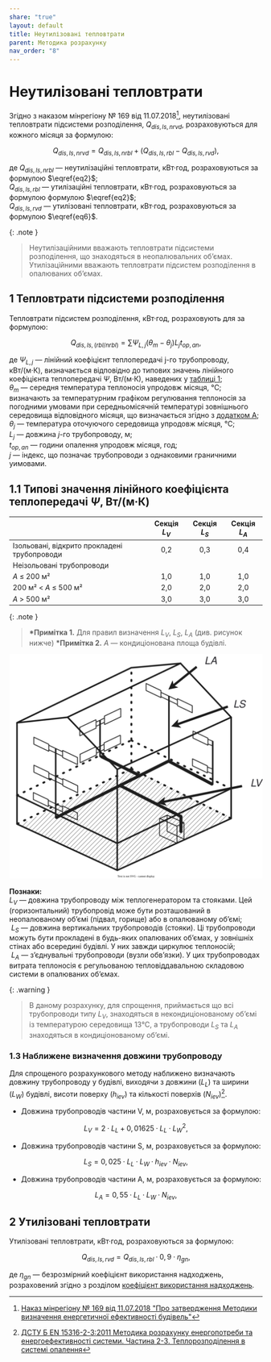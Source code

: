 ```yaml
---
share: "true"
layout: default
title: Неутилізовані тепловтрати
parent: Методика розрахунку
nav_order: "8"
---
```


# Неутилізовані тепловтрати

Згідно з наказом мінрегіону № 169 від 11.07.2018[^1], неутилізовані тепловтрати підсистеми розподілення, $Q_{dis,ls,nrvd}$, розраховуються для кожного місяця за формулою:

$$Q_{dis,ls,nrvd}=Q_{dis,ls,nrbl}+(Q_{dis,ls,rbl}-Q_{dis,ls,rvd}),\tag{1}$$

де $Q_{dis,ls,nrbl}$ — неутилізаційні тепловтрати, кВт·год, розраховуються за формулою $\eqref{eq2}$;  
$Q_{dis,ls,rbl}$ — утилізаційні тепловтрати, кВт·год, розраховуються за формулою формулою $\eqref{eq2}$;  
$Q_{dis,ls,rvd}$ — утилізовані тепловтрати, кВт·год, розраховуються за формулою $\eqref{eq6}$.

{: .note }
> Неутилізаційними вважають тепловтрати підсистеми розподілення, що знаходяться в неопалювальних обʼємах. Утилізаційними вважають тепловтрати підсистем розподілення в опалюваних обʼємах.

## 1 Тепловтрати підсистеми розподілення

Тепловтрати підсистем розподілення, кВт·год, розраховують для за формулою:

$$Q_{dis,ls,(rbl/nrbl)}=\sum \Psi_{L,j}(\theta_m-\theta_j)L_jt_{op,an},\tag{2}\label{eq2}$$

де $\Psi_{L,j}$  — лінійний коефіцієнт теплопередачі j-го трубопроводу, кВт/(м·К), визначається відповідно до типових значень лінійного коефіцієнта теплопередачі $\Psi$, Вт/(м⋅К), наведених у [таблиці 1](unused-heat-losses.md#11-типові-значення-лінійного-коефіцієнта-теплопередачі--psi-втмк);  
$\theta_{m}$ — середня температура теплоносія упродовж місяця, ℃; визначають за температурним графіком регулювання теплоносія за погодними умовами при середньомісячній температурі зовнішнього середовища відповідного місяця, що визначається згідно з [додатком A](../appendixes/appendix-a.md);  
$\theta_{j}$ — температура оточуючого середовища упродовж місяця, ℃;  
$L_j$ — довжина $j$-го трубопроводу, м;  
$t_{op,an}$ — години опалення упродовж місяця, год;  
$j$ — індекс, що позначає трубопроводи з однаковими граничними уимовами.

## 1.1 Типові значення лінійного коефіцієнта теплопередачі $\Psi$, Вт/(м·К)

|  | Секція $L_V$ | Секція $L_S$ | Секція $L_A$ |
| ---- | :--: | :--: | :--: |
| Ізольовані, відкрито прокладені трубопроводи | 0,2 | 0,3 | 0,4 |
| Неізольовані трубопроводи |  |  |  |
| $A$ ≤ 200 м² | 1,0 | 1,0 | 1,0 |
| 200 м² < $A$ ≤ 500 м² | 2,0 | 2,0 | 2,0 |
| $A$ > 500 м² | 3,0 | 3,0 | 3,0 |

{: .note }
> **\*Примітка 1.**  Для правил визначення $L_V$, $L_S$, $L_A$ (див. рисунок нижче)
>**\*Примітка 2.** $A$ — кондиціонована площа будівлі.

![pipe-types.svg](../assets/pipe-types.svg)

**Познаки:**  
$L_V$ — довжина трубопроводу між теплогенератором та стояками. Цей (горизонтальний) трубопровід може бути розташований в неопалюваному об’ємі (підвал, горище) або в опалюваному об’ємі;  
 $L_S$ — довжина вертикальних трубопроводів (стояки). Ці трубопроводи можуть бути прокладені в будь-яких опалюваних об’ємах, у зовнішніх стінах або всередині будівлі. У них завжди циркулює теплоносій;  
 $L_A$ — з’єднувальні трубопроводи (вузли обв’язки). У цих трубопроводах витрата теплоносія є регульованою тепловіддавальною складовою системи в опалюваних об’ємах.

{: .warning }
> В даному розрахунку, для спрощення, приймається що всі трубопроводи типу $L_V$, знаходяться в некондиціонованому обʼємі із температурою середовища 13℃, а трубопроводи $L_S$ та $L_A$ знаходяться в кондиціонованому обʼємі.


### 1.3 Наближене визначення довжини трубопроводу

Для спрощеного розрахункового методу наближено визначають довжину трубопроводу у будівлі, виходячи з довжини $(L_L)$ та ширини $(L_W)$ будівлі, висоти поверху $(h_{iev})$ та кількості поверхів $(N_{iev})$[^2].

- Довжина трубопроводів частини V, м, розраховується за формулою:

$$L_V=2·L_L+0,01625·L_L·{L_W}^2,\tag{3}$$

- Довжина трубопроводів частини S, м, розраховується за формулою:

$$L_S=0,025·L_L·L_W·h_{iev}·N_{iev},\tag{4}$$

- Довжина трубопроводів частини A, м, розраховується за формулою:

$$L_A=0,55·L_L·L_W·N_{iev},\tag{5}$$

## 2 Утилізовані тепловтрати

Утилізовані тепловтрати, кВт·год, розраховуються за формулою:

$$Q_{dis,ls,rvd}=Q_{dis,ls,rbl}·0,9·\eta_{gn},\tag{6}\label{eq6}$$

де $\eta_{gn}$ — безрозмірний коефіцієнт використання надходжень, розраховений згідно з розділом [коефіцієнт використання надходжень](./utilisation-factor.md).

[^1]: [Наказ мінрегіону № 169 від 11.07.2018 "Про затвердження Методики визначення енергетичної ефективності будівель"](https://zakon.rada.gov.ua/laws/show/z0822-18#Text)
[^2]: [ДСТУ Б EN 15316-2-3:2011 Методика розрахунку енергопотреби та енергоефективності системи. Частина 2-3. Теплорозподілення в системі опалення](https://online.budstandart.com/ua/catalog/doc-page?id_doc=29944)